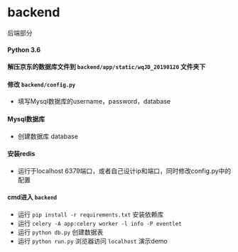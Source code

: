 # backend
后端部分

#### Python 3.6

#### 解压京东的数据库文件到 `backend/app/static/wqJD_20190120` 文件夹下

#### 修改 `backend/config.py`
  - 填写Mysql数据库的username，password，database

#### Mysql数据库
  - 创建数据库 database

#### 安装redis
  - 运行于localhost 6379端口，或者自己设计ip和端口，同时修改config.py中的配置

#### cmd进入 `backend`
  - 运行 `pip install -r requirements.txt` 安装依赖库
  - 运行 `celery -A app:celery worker -l info -P eventlet`
  - 运行 `python db.py` 创建数据表
  - 运行 `python run.py` 浏览器访问 `localhost` 演示demo
